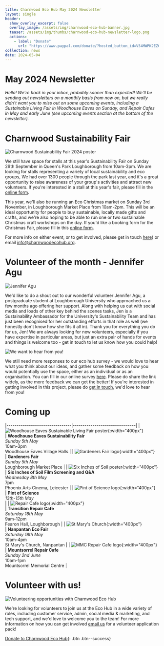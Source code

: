 ```yaml
---
title: Charnwood Eco Hub May 2024 Newsletter
layout: single
header:
  show_overlay_excerpt: false
  overlay_image: /assets/img/charnwood-eco-hub-banner.jpg
  teaser: /assets/img/thumbs/charnwood-eco-hub-newsletter-logo.png
  actions:
    - label: "Donate"
      url: "https://www.paypal.com/donate/?hosted_button_id=V54MWPK2EZGPY"
collection: news
date: 2024-05-04
---
```

# May 2024 Newsletter

*Hello! We're back in your inbox, probably sooner than expected! We'll be sending out newsletters on a monthly basis from now on, but we really didn't want you to miss out on some upcoming events, including a Sustainable Living Fair in Woodhouse Eaves on Sunday, and Repair Cafes in May and early June (see upcoming events section at the bottom of the newsletter).*


# Charnwood Sustainability Fair
 
![Charnwood Sustainability Fair 2024 poster](/assets/img/charnwood-sustainability-fair-2024.png)

We still have space for stalls at this year's Sustainability Fair on Sunday 29th September in Queen's Park Loughborough from 10am-3pm. We are looking for stalls representing a variety of local sustainability and eco groups, We had over 1300 people through the park last year, and it's a great opportunity to raise awareness of your group's activities and attract new volunteers. If you're interested in a stall at this year's fair, please fill in the [online form](https://docs.google.com/forms/d/e/1FAIpQLSfTu-HmTfaZ4_FrDv7zaPaH_mOjxmKNdRYPEyvUMgBSLuDnRw/closedform). 

This year, we'll also be running an Eco Christmas market on Sunday 3rd November, in Loughborough Market Place from 10am-2pm.  This will be an ideal opportunity for people to buy sustainable, locally made gifts and crafts, and we're also hoping to be able to run one or two sustainable Christmas craft workshops on the day. If you'd like a booking form for the Christmas Fair, please fill in this [online form](https://docs.google.com/forms/d/e/1FAIpQLSdKnbgxTxKBcZXkcQ5RoXsCCm-Jc1uAh2cm8lDqqiHZe4Zs4Q/viewform).

For more info on either event, or to get involved, please get in touch [here](mailto:info@charnwoodecohub.org)) or email [info@charnwoodecohub.org](mailto:info@charnwoodecohub.org).


# Volunteer of the month - Jennifer Agu

![Jennifer Agu](/assets/img/jennifer-agu.jpg)
 
We'd like to do a shout out to our wonderful volunteer Jennifer Agu, a postgraduate student at Loughborough University who approached us a few months ago offering her support. Along with helping us out with social media and loads of other key behind the scenes tasks, Jen is a Sustainability Ambassador for the University's Sustainability Team and has just been recognised for her outstanding efforts in that role as well (we honestly don't know how she fits it all in). Thank you for everything you do for us, Jen!  We are always looking for new volunteers, especially if you have expertise in particular areas, but just an extra pair of hands for events and things is welcome too - get in touch to let us know how you could help!


![We want to hear from you!](/assets/img/charnwood-eco-hub-wants-to-hear-from-you.png)

We still need more responses to our eco hub survey - we would love to hear what you think about our ideas, and gather some feedback on how you would potentially use the space, either as an individual or as an organisation.  You can fill in our online survey [here](https://docs.google.com/forms/d/e/1FAIpQLSeunNy8gA1OsdnYPz8d7KdB6WS-FWnLnyFCXdhRkUbLU5cR7A/viewform). Please do share the link widely, as the more feedback we can get the better! If you're interested in getting involved in this project, please do [get in touch](mailto:info@charnwoodecohub.org), we'd love to hear from you!


# Coming up

|---------------------------------|--------------------------------|
| ![Woodhouse Eaves Sustainable Living Fair poster](/assets/img/woodhouse-eaves-sustainable-living-fair.jpg){:width="400px"}<br/> | **Woodhouse Eaves Sustainability Fair**<br/> *Sunday 5th May*<br/> 10am-3pm<br/> Woodhouse Eaves Village Halls |
| ![Gardeners Fair logo](/assets/img/gardeners-fair-tall-logo.png){:width="400px"}<br/> | **Gardeners Fair**<br/> *Sunday 5th May*<br/> Loughborough Market Place |
| ![Six Inches of Soil poster](/assets/img/six-inches-of-soil-logo.png){:width="400px"}<br/> | **Six Inches of Soil Film Screening and Q&A**<br/> *Wednesday 8th May*<br/> 7pm<br/> Phoenix Arts Cinema, Leicester |
| ![Pint of Science logo](/assets/img/pint-of-science-logo.jpg){:width="400px"}<br/> | **Pint of Science**<br/> *13th-15th May*<br/> |
| ![Repair Cafe logo](/assets/img/repair-cafe-logo.jpg){:width="400px"}<br/> | **Transition Repair Cafe**<br/> *Saturday 18th May*<br/> 9am-12pm<br/> Fearon Hall, Loughborough |
| ![St Mary's Church](/assets/img/st-marys-church-logo.png){:width="400px"}<br/> | **Nanpantan Eco Fair**<br/> *Saturday 18th May*<br/> 10am-4pm<br/> St Mary's Church, Nanpantan |
| ![MMC Repair Cafe logo](/assets/img/repair-cafe-photo.jpg){:width="400px"}<br/> | **Mountsorrel Repair Cafe**<br/> *Sunday 2nd June*<br/> 10am-1pm<br/> Mountsorrel Memorial Centre |


# Volunteer with us!

![Volunteering opportunities with Charnwood Eco Hub](/assets/img/support-us.jpg)

We're looking for volunteers to join us at the Eco Hub in a wide variety of roles, including customer service, admin, social media & marketing, and tech support, and we'd love to welcome you to the team! For more information on how you can get involved [email us](https://docs.google.com/forms/d/e/1FAIpQLSeGo3mESDCTtnzJm9ctt5N1_2oxnxEa7L5eaE44EeFFEtnFww/viewform) for a volunteer application pack!

[Donate to Charnwood Eco Hub](https://www.paypal.com/donate/?hosted_button_id=V54MWPK2EZGPY){: .btn .btn--success}


